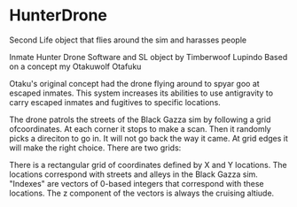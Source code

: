 # HunterDrone
Second Life object that flies around the sim and harasses people

Inmate Hunter Drone
Software and SL object by Timberwoof Lupindo
Based on a concept my Otakuwolf Otafuku

Otaku's original concept had the drone flying around to spyar goo at escaped inmates. 
This system increases its abilities to use antigravity to carry 
escaped inmates and fugitives to specific locations. 

The drone patrols the streets of the Black Gazza sim by following a grid ofcoordinates. 
At each corner it stops to make a scan. Then it randomly picks a direciton to go in. 
It will not go back the way it came. At grid edges it will make the right choice. 
There are two grids: 

There is a rectangular grid of coordinates defined by X and Y locations. 
The locations correspond with streets and alleys in the Black Gazza sim. 
"Indexes" are vectors of 0-based integers that correspond with these locations. 
The z component of the vectors is always the cruising altiude. 

